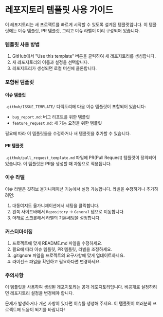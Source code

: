 # 레포지토리 템플릿 사용 가이드
이 레포지토리는 새 프로젝트를 빠르게 시작할 수 있도록 설계된 템플릿입니다. 이 템플릿에는 이슈 템플릿, PR 템플릿, 그리고 이슈 라벨이 미리 구성되어 있습니다.

### 템플릿 사용 방법

1. GitHub에서 "Use this template" 버튼을 클릭하여 새 레포지토리를 생성합니다.
2. 새 레포지토리의 이름과 설정을 선택합니다.
3. 레포지토리가 생성되면 로컬 머신에 클론합니다.

### 포함된 템플릿

#### 이슈 템플릿
`.github/ISSUE_TEMPLATE/` 디렉토리에 다음 이슈 템플릿이 포함되어 있습니다:

- `bug_report.md`: 버그 리포트를 위한 템플릿
- `feature_request.md`: 새 기능 요청을 위한 템플릿

필요에 따라 이 템플릿들을 수정하거나 새 템플릿을 추가할 수 있습니다.

#### PR 템플릿
`.github/pull_request_template.md` 파일에 PR(Pull Request) 템플릿이 정의되어 있습니다. 이 템플릿은 PR을 생성할 때 자동으로 적용됩니다.

### 이슈 라벨
이슈 라벨은 깃허브 올가니제이션 기능에서 설정 가능합니다.
라벨을 수정하거나 추가하려면:

1. 대동여지도 올가니제이션에서 세팅을 클릭합니다.
2. 왼쪽 사이드바에서 `Repository` -> `General` 탭으로 이동합니다.
3. 아래로 스크롤해서 라벨의 기본세팅을 설정합니다.

### 커스터마이징

1. 프로젝트에 맞게 README.md 파일을 수정하세요.
2. 필요에 따라 이슈 템플릿, PR 템플릿, 라벨을 조정하세요.
3. .gitignore 파일을 프로젝트의 요구사항에 맞게 업데이트하세요.
4. 라이선스 파일을 확인하고 필요하다면 변경하세요.

### 주의사항

이 템플릿을 사용하여 생성된 레포지토리는 공개 레포지토리입니다. 비공개로 설정하려면 레포지토리 설정을 변경해야 합니다.

문제가 발생하거나 개선 사항이 있다면 이슈를 생성해 주세요. 이 템플릿이 여러분의 프로젝트에 도움이 되기를 바랍니다!
